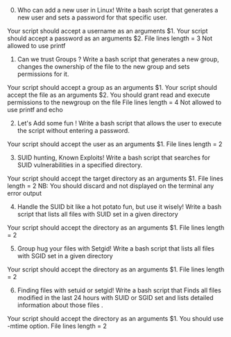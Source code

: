 0. Who can add a new user in Linux!
Write a bash script that generates a new user and sets a password for that specific user.

Your script should accept a username as an arguments $1.
Your script should accept a password as an arguments $2.
File lines length = 3
Not allowed to use printf

1. Can we trust Groups ?
Write a bash script that generates a new group, changes the ownership of the file to the new group and sets permissions for it.

Your script should accept a group as an arguments $1.
Your script should accept the file as an arguments $2.
You should grant read and execute permissions to the newgroup on the file
File lines length = 4
Not allowed to use printf and echo


2. Let's Add some fun !
Write a bash script that allows the user to execute the script without entering a password.

Your script should accept the user as an arguments $1.
File lines length = 2

3. SUID hunting, Known Exploits!
Write a bash script that searches for SUID vulnerabilities in a specified directory.

Your script should accept the target directory as an arguments $1.
File lines length = 2
NB: You should discard and not displayed on the terminal any error output

4. Handle the SUID bit like a hot potato fun, but use it wisely!
Write a bash script that lists all files with SUID set in a given directory

Your script should accept the directory as an arguments $1.
File lines length = 2

5. Group hug your files with Setgid!
Write a bash script that lists all files with SGID set in a given directory

Your script should accept the directory as an arguments $1.
File lines length = 2


6. Finding files with setuid or setgid!
Write a bash script that Finds all files modified in the last 24 hours with SUID or SGID set and lists detailed information about those files .

Your script should accept the directory as an arguments $1.
You should use -mtime option.
File lines length = 2
